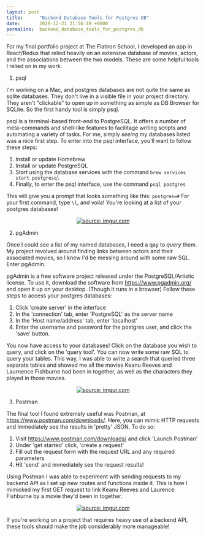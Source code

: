 ```yaml
---
layout: post
title:      "Backend Database Tools for Postgres DB"
date:       2020-12-21 21:56:49 +0000
permalink:  backend_database_tools_for_postgres_db
---
```


For my final portfolio project at The Flatiron School, I developed an app in React/Redux that relied heavily on an extensive database of movies, actors, and the associations between the two models. These are some helpful tools I relied on in my work.

1) psql

I'm working on a Mac, and postgres databases are not quite the same as sqlite databases. They don't live in a visible file in your project directory. They aren't "clickable" to open up in something as simple as DB Browser for SQLite. So the first handy tool is simply psql.

psql is a terminal-based front-end to PostgreSQL. It offers a number of meta-commands and shell-like features to facilitage writing scripts and automating a variety of tasks. For me, simply *seeing* my databases listed was a nice first step. To enter into the psql interface, you'll want to follow these steps:

1. Install or update Homebrew
2. Install or update PostgreSQL
3. Start using the database services with the command `brew services start postgresql`
4. Finally, to enter the psql interface, use the command `psql postgres`

This will give you a prompt that looks something like this: `postgres=#` For your first command, type `\l`, and voila! You're looking at a list of your postgres databases! 

<center>
<a href="https://imgur.com/4qa1AR9"><img src="https://i.imgur.com/4qa1AR9m.png" title="source: imgur.com" /></a>
</center>

2) pgAdmin

Once I could see a list of my named databases, I need a qay to *query* them. My project revolved around finding links between actors and their associated movies, so I knew I'd be messing around with some raw SQL. Enter pgAdmin.

pgAdmin is a free software project released under the PostgreSQL/Artistic license. To use it, download the software from https://www.pgadmin.org/ and open it up on your desktop. (Though it runs in a browser) Follow these steps to access your postgres databases:
1. Click 'create server' in the interface
2. In the 'connection' tab, enter 'PostgreSQL' as the server name
3. In the 'Host name/address' tab, enter 'localhost' 
4. Enter the username and password for the postgres user, and click the 'save' button.

You now have access to your databases! Click on the database you wish to query, and click on the 'query tool'. You can now write some raw SQL to query your tables. This way, I was able to write a search that queried three separate tables and showed me all the movies Keanu Reeves and Laurnence Fishburne had been in together, as well as the characters they played in those movies.  
<center>
<a href="https://imgur.com/mBPhbJT"><img src="https://i.imgur.com/mBPhbJTm.png" title="source: imgur.com" /></a>
</center>

3. Postman

The final tool I found extremely useful was Postman, at https://www.postman.com/downloads/.
Here, you can mimic HTTP requests and immediately see the results in 'pretty' JSON. To do so:
1. Visit https://www.postman.com/downloads/ and click 'Launch Postman'
2. Under 'get started' click, 'create a request'
3. Fill out the request form with the request URL and any required parameters
4. Hit 'send' and immediately see the request results! 

Using Postman I was able to experiment with sending requests to my backend API as I set up new routes and functions inside it. This is how I mimicked my first GET request to link Keanu Reeves and Laurence Fishburne by a movie they'd been in together. 
<center>
<a href="https://imgur.com/XUo6pO8"><img src="https://i.imgur.com/XUo6pO8m.png" title="source: imgur.com" /></a>
</center>

If you're working on a project that requires heavy use of a backend API, these tools should make the job considerably more manageable! 






